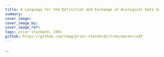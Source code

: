 ```yaml
---
title: A Language for the Definition and Exchange of Biological Data Sets (XDF)
summary: 
cover_image: 
cover_image_by: 
cover_image_ref: 
tags: prior standard, 1991
github: https://github.com/tdwg/prior-standards/tree/master/xdf
---
```


...
